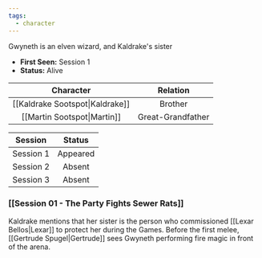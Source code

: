 ```yaml
---
tags:
  - character
---
```

Gwyneth is an elven wizard, and Kaldrake's sister

- **First Seen:** Session 1
- **Status:** Alive

|            Character            |     Relation      |
| :-----------------------------: | :---------------: |
| [[Kaldrake Sootspot\|Kaldrake]] |      Brother      |
|   [[Martin Sootspot\|Martin]]   | Great-Grandfather |

|  Session  |  Status  |
| :-------: | :------: |
| Session 1 | Appeared |
| Session 2 |  Absent  |
| Session 3 |  Absent  |
### [[Session 01 - The Party Fights Sewer Rats]]
Kaldrake mentions that her sister is the person who commissioned [[Lexar Bellos|Lexar]] to protect her during the Games. Before the first melee, [[Gertrude Spugel|Gertrude]] sees Gwyneth performing fire magic in front of the arena.